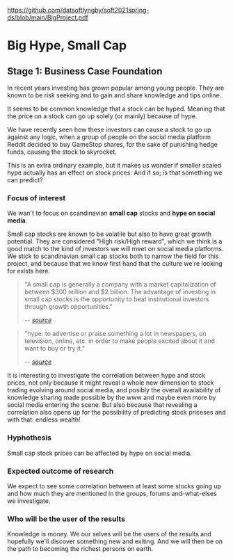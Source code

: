 https://github.com/datsoftlyngby/soft2021spring-ds/blob/main/BigProject.pdf

# Big Hype, Small Cap

## Stage 1: Business Case Foundation

In recent years investing has grown popular among young people. They are known to be risk seeking and to gain and share knowledge and tips online.

It seems to be common knowledge that a stock can be hyped. Meaning that the price on a stock can go up solely (or mainly) because of hype. 

We have recently seen how these investors can cause a stock to go up against any logic, when a group of people on the social media platform Reddit decided to buy GameStop shares, for the sake of punishing hedge funds, causing the stock to skyrocket.

This is an extra ordinary example, but it makes us wonder if smaller scaled hype actually has an effect on stock prices. And if so; is that something we can predict?

### Focus of interest
We wan't to focus on scandinavian **small cap** stocks and **hype on social media**.

Small cap stocks are known to be volatile but also to have great growth potential. They are considered "High risk/High reward", which we think is a good match to the kind of investors we will meet on social media platforms. We stick to scandinavian small cap stocks both to narrow the field for this project, and because that we know first hand that the culture we're looking for exists here.

> "A small cap is generally a company with a market capitalization of between $300 million and $2 billion. The advantage of investing in small cap stocks is the opportunity to beat institutional investors through growth opportunities."
>
> -- <cite>[source](https://www.investopedia.com/terms/s/small-cap.asp)</cite>


> "hype: to advertise or praise something a lot in newspapers, on television, online, etc. in order to make people excited about it and want to buy or try it."
>
> -- <cite>[source](https://dictionary.cambridge.org/dictionary/english/hype)</cite>



It is interesting to investigate the correlation between hype and stock prices, not only because it might reveal a whole new dimension to stock trading evolving around social media, and posibly the overall availability of knowledge sharing made possible by the www and maybe even more by social media entering the scene. But also because that revealing a correlation also opens up for the possibility of predicting stock priceses and with that: endless wealth!

### Hyphothesis
Small cap stock prices can be affected by hype on social media.

### Expected outcome of research
We expect to see some correlation between at least some stocks going up and how much they are mentioned in the groups, forums and-what-elses we investigate. 

### Who will be the user of the results
Knowledge is money. We our selves will be the users of the results and hopefully we'll discover something new and exiting. And we will then be on the path to becoming the richest persons on earth.
